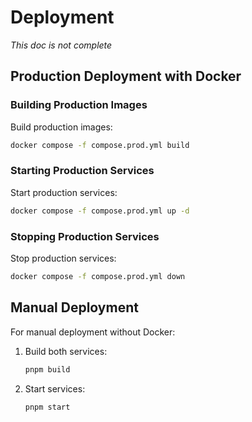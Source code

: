 # Deployment

*This doc is not complete*

## Production Deployment with Docker

### Building Production Images

Build production images:

```bash
docker compose -f compose.prod.yml build
```

### Starting Production Services

Start production services:

```bash
docker compose -f compose.prod.yml up -d
```

### Stopping Production Services

Stop production services:

```bash
docker compose -f compose.prod.yml down
```

## Manual Deployment

For manual deployment without Docker:

1. Build both services:

   ```bash
   pnpm build
   ```

2. Start services:

   ```bash
   pnpm start
   ```

